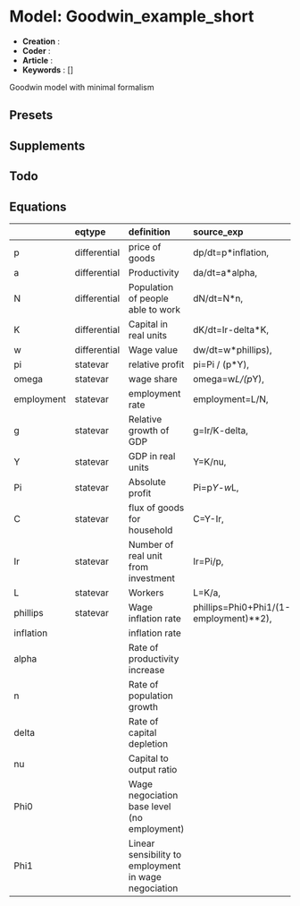 # Model: Goodwin_example_short


* **Creation** : 
* **Coder**    : 
* **Article**  : 
* **Keywords** : []

Goodwin model with minimal formalism

## Presets

## Supplements

## Todo

## Equations
|            | eqtype       | definition                                           | source_exp                             | com                        |
|:-----------|:-------------|:-----------------------------------------------------|:---------------------------------------|:---------------------------|
| p          | differential | price of goods                                       | dp/dt=p*inflation,                     |                            |
| a          | differential | Productivity                                         | da/dt=a*alpha,                         |                            |
| N          | differential | Population of people able to work                    | dN/dt=N*n,                             |                            |
| K          | differential | Capital in real units                                | dK/dt=Ir-delta*K,                      |                            |
| w          | differential | Wage value                                           | dw/dt=w*phillips),                     |                            |
| pi         | statevar     | relative profit                                      | pi=Pi / (p*Y),                         |                            |
| omega      | statevar     | wage share                                           | omega=w*L/(p*Y),                       |                            |
| employment | statevar     | employment rate                                      | employment=L/N,                        |                            |
| g          | statevar     | Relative growth of GDP                               | g=Ir/K-delta,                          |                            |
| Y          | statevar     | GDP in real units                                    | Y=K/nu,                                |                            |
| Pi         | statevar     | Absolute profit                                      | Pi=p*Y-w*L,                            |                            |
| C          | statevar     | flux of goods for household                          | C=Y-Ir,                                | Consumption as full salary |
| Ir         | statevar     | Number of real unit from investment                  | Ir=Pi/p,                               |                            |
| L          | statevar     | Workers                                              | L=K/a,                                 |                            |
| phillips   | statevar     | Wage inflation rate                                  | phillips=Phi0+Phi1/(1-employment)**2), |                            |
| inflation  |              | inflation rate                                       |                                        |                            |
| alpha      |              | Rate of productivity increase                        |                                        |                            |
| n          |              | Rate of population growth                            |                                        |                            |
| delta      |              | Rate of capital depletion                            |                                        |                            |
| nu         |              | Capital to output ratio                              |                                        |                            |
| Phi0       |              | Wage negociation base level (no employment)          |                                        |                            |
| Phi1       |              | Linear sensibility to employment in wage negociation |                                        |                            |
